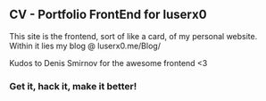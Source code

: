 ## CV - Portfolio FrontEnd for luserx0   

This site is the frontend, sort of like a card, of my personal website.  
Within it lies my blog @   luserx0.me/Blog/  

Kudos to Denis Smirnov for the awesome frontend <3  

### Get it, hack it, make it better!
